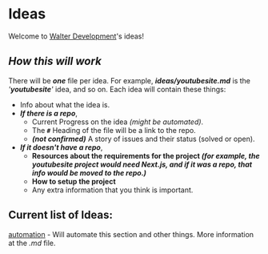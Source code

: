 # Ideas
Welcome to [Walter Development](https://github.com/WalterDevelopment)'s ideas!

## *How this will work*
There will be **_one_** file per idea.  For example, **_ideas/youtubesite.md_** is the _'**youtubesite**'_ idea, and so on.
Each idea will contain these things:
- Info about what the idea is.
- **_If there is a repo_**,
  - Current Progress on the idea *(might be automated)*.
  - The **_`#`_** Heading of the file will be a link to the repo.
  - *__(not confirmed)__* A story of issues and their status (solved or open).
- **_If it doesn't have a repo_**,
  - **Resources about the requirements for the project _(for example, the youtubesite project would need Next.js, and if it was a repo, that info would be moved to the repo.)_**
  - **How to setup the project**
  - Any extra information that you think is important.

## Current list of Ideas:
[automation][auto] - Will automate this section and other things. More information at the _.md_ file.

[auto]: ./automation.md
